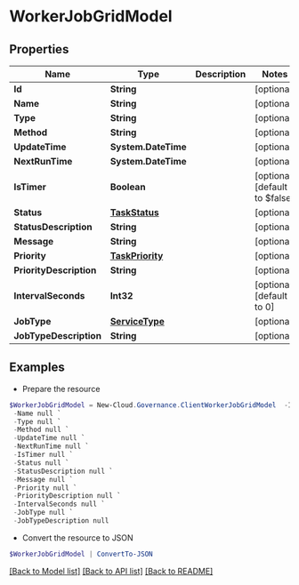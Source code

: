 # WorkerJobGridModel
## Properties

Name | Type | Description | Notes
------------ | ------------- | ------------- | -------------
**Id** | **String** |  | [optional] 
**Name** | **String** |  | [optional] 
**Type** | **String** |  | [optional] 
**Method** | **String** |  | [optional] 
**UpdateTime** | **System.DateTime** |  | [optional] 
**NextRunTime** | **System.DateTime** |  | [optional] 
**IsTimer** | **Boolean** |  | [optional] [default to $false]
**Status** | [**TaskStatus**](TaskStatus.md) |  | [optional] 
**StatusDescription** | **String** |  | [optional] 
**Message** | **String** |  | [optional] 
**Priority** | [**TaskPriority**](TaskPriority.md) |  | [optional] 
**PriorityDescription** | **String** |  | [optional] 
**IntervalSeconds** | **Int32** |  | [optional] [default to 0]
**JobType** | [**ServiceType**](ServiceType.md) |  | [optional] 
**JobTypeDescription** | **String** |  | [optional] 

## Examples

- Prepare the resource
```powershell
$WorkerJobGridModel = New-Cloud.Governance.ClientWorkerJobGridModel  -Id null `
 -Name null `
 -Type null `
 -Method null `
 -UpdateTime null `
 -NextRunTime null `
 -IsTimer null `
 -Status null `
 -StatusDescription null `
 -Message null `
 -Priority null `
 -PriorityDescription null `
 -IntervalSeconds null `
 -JobType null `
 -JobTypeDescription null
```

- Convert the resource to JSON
```powershell
$WorkerJobGridModel | ConvertTo-JSON
```

[[Back to Model list]](../README.md#documentation-for-models) [[Back to API list]](../README.md#documentation-for-api-endpoints) [[Back to README]](../README.md)

